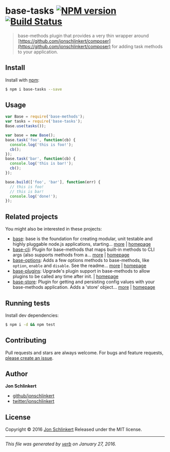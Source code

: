 # base-tasks [![NPM version](https://img.shields.io/npm/v/base-tasks.svg)](https://www.npmjs.com/package/base-tasks) [![Build Status](https://img.shields.io/travis/jonschlinkert/base-tasks.svg)](https://travis-ci.org/jonschlinkert/base-tasks)

> base-methods plugin that provides a very thin wrapper around [https://github.com/jonschlinkert/composer](https://github.com/jonschlinkert/composer) for adding task methods to your application.

## Install

Install with [npm](https://www.npmjs.com/):

```sh
$ npm i base-tasks --save
```

## Usage

```js
var Base = require('base-methods');
var tasks = require('base-tasks');
Base.use(tasks());

var base = new Base();
base.task('foo', function(cb) {
  console.log('this is foo!');
  cb();
});
base.task('bar', function(cb) {
  console.log('this is bar!');
  cb();
});

base.build(['foo', 'bar'], function(err) {
  // this is foo!
  // this is bar!
  console.log('done!');
});
```

## Related projects

You might also be interested in these projects:

* [base](https://www.npmjs.com/package/base): base is the foundation for creating modular, unit testable and highly pluggable node.js applications, starting… [more](https://www.npmjs.com/package/base) | [homepage](https://github.com/node-base/base)
* [base-cli](https://www.npmjs.com/package/base-cli): Plugin for base-methods that maps built-in methods to CLI args (also supports methods from a… [more](https://www.npmjs.com/package/base-cli) | [homepage](https://github.com/jonschlinkert/base-cli)
* [base-options](https://www.npmjs.com/package/base-options): Adds a few options methods to base-methods, like `option`, `enable` and `disable`. See the readme… [more](https://www.npmjs.com/package/base-options) | [homepage](https://github.com/jonschlinkert/base-options)
* [base-plugins](https://www.npmjs.com/package/base-plugins): Upgrade's plugin support in base-methods to allow plugins to be called any time after init. | [homepage](https://github.com/jonschlinkert/base-plugins)
* [base-store](https://www.npmjs.com/package/base-store): Plugin for getting and persisting config values with your base-methods application. Adds a 'store' object… [more](https://www.npmjs.com/package/base-store) | [homepage](https://github.com/jonschlinkert/base-store)

## Running tests

Install dev dependencies:

```sh
$ npm i -d && npm test
```

## Contributing

Pull requests and stars are always welcome. For bugs and feature requests, [please create an issue](https://github.com/jonschlinkert/base-tasks/issues/new).

## Author

**Jon Schlinkert**

* [github/jonschlinkert](https://github.com/jonschlinkert)
* [twitter/jonschlinkert](http://twitter.com/jonschlinkert)

## License

Copyright © 2016 [Jon Schlinkert](https://github.com/jonschlinkert)
Released under the MIT license.

***

_This file was generated by [verb](https://github.com/verbose/verb) on January 27, 2016._